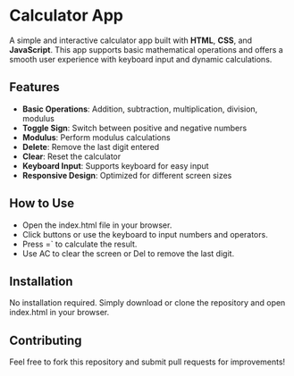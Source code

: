 # Calculator App
A simple and interactive calculator app built with **HTML**, **CSS**, and **JavaScript**. 
This app supports basic mathematical operations and offers a smooth user experience with keyboard input and dynamic calculations.

## Features
- **Basic Operations**: Addition, subtraction, multiplication, division, modulus
- **Toggle Sign**: Switch between positive and negative numbers
- **Modulus**: Perform modulus calculations
- **Delete**: Remove the last digit entered
- **Clear**: Reset the calculator
- **Keyboard Input**: Supports keyboard for easy input
- **Responsive Design**: Optimized for different screen sizes

## How to Use
- Open the index.html file in your browser.
- Click buttons or use the keyboard to input numbers and operators.
- Press =` to calculate the result.
- Use AC to clear the screen or Del to remove the last digit.

## Installation
No installation required. Simply download or clone the repository and open index.html in your browser.

## Contributing
Feel free to fork this repository and submit pull requests for improvements!
